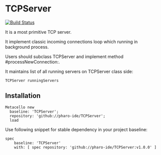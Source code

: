# TCPServer
[![Build Status](https://travis-ci.org/pharo-ide/TCPServer.svg?branch=master)](https://travis-ci.org/pharo-ide/TCPServer)

It is a most primitive TCP server. 

It implement classic incoming connections loop which running in background process. 

Users should subclass TCPServer and implement method #processNewConnection:. 

It maintains list of all running servers on TCPServer class side:
```Smalltalk
TCPServer runningServers
```

## Installation
```Smalltalk
Metacello new
  baseline: 'TCPServer';
  repository: 'github://pharo-ide/TCPServer';
  load
```
Use following snippet for stable dependency in your project baseline:
```Smalltalk
spec
    baseline: 'TCPServer'
    with: [ spec repository: 'github://pharo-ide/TCPServer:v1.0.0' ]
```
